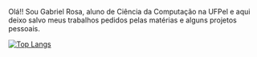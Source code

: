 Olá!! Sou Gabriel Rosa, aluno de Ciência da Computação na UFPel e aqui deixo salvo meus trabalhos pedidos pelas matérias e alguns projetos pessoais. 


[![Top Langs](https://github-readme-stats.vercel.app/api/top-langs/?username=GabrielROsaO&layout=compact&theme=github_dark)](https://github.com/GabrielOsaO/github-readme-stats)


